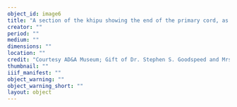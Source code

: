 ```yaml
---
object_id: image6
title: "A section of the khipu showing the end of the primary cord, as well as clusters of pendant and subsidiary cords"
creator: ""
period: ""
medium: ""
dimensions: ""
location: ""
credit: "Courtesy AD&A Museum; Gift of Dr. Stephen S. Goodspeed and Mrs. John Goodspeed Ainsworth, Image: Material/Image Research Lab (MIRL), UCSB"
thumbnail: ""
iiif_manifest: ""
object_warning: ""
object_warning_short: ""
layout: object
---
```



